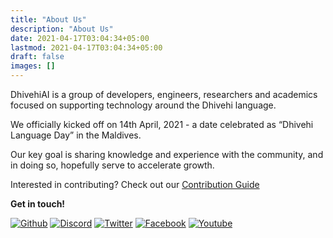 ```yaml
---
title: "About Us"
description: "About Us"
date: 2021-04-17T03:04:34+05:00
lastmod: 2021-04-17T03:04:34+05:00
draft: false
images: []
---
```

DhivehiAI is a group of developers, engineers, researchers and academics focused on supporting technology around the Dhivehi language.

We officially kicked off on 14th April, 2021 - a date celebrated as “Dhivehi Language Day” in the Maldives.

Our key goal is sharing knowledge and experience with the community, and in doing so, hopefully serve to accelerate growth.

Interested in contributing? Check out our [Contribution Guide](/contributing)


**Get in touch!**

[![Github](https://img.shields.io/badge/GitHub-100000?style=for-the-badge&logo=github&logoColor=white)](https://github.com/DhivehiAI)
[![Discord](https://img.shields.io/badge/Discord-7289DA?style=for-the-badge&logo=discord&logoColor=white)](https://discord.gg/H54GQF4p)
[![Twitter](https://img.shields.io/badge/Twitter-1DA1F2?style=for-the-badge&logo=twitter&logoColor=white)](https://twitter.com/dhivehiai)
[![Facebook](https://img.shields.io/badge/Facebook-1877F2?style=for-the-badge&logo=facebook&logoColor=white)](https://facebook.com/DhivehiAI)
[![Youtube](https://img.shields.io/badge/YouTube-FF0000?style=for-the-badge&logo=youtube&logoColor=white)](https://www.youtube.com/channel/UCSEYqQ1z6AzZGJqFhUK2GJg)
